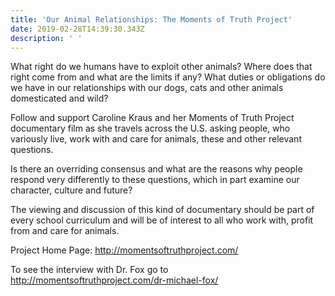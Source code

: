 ```yaml
---
title: 'Our Animal Relationships: The Moments of Truth Project'
date: 2019-02-28T14:39:30.343Z
description: ' '
---
```

What right do we humans have to exploit other animals?  Where does that right come from and what are the limits if any?  What duties or obligations do we have in our relationships with our dogs, cats and other animals domesticated and wild?

Follow and support Caroline Kraus and her Moments of Truth Project documentary film as she travels across the U.S. asking people, who variously live, work with and care for animals, these and other relevant questions.

Is there an overriding consensus and what are the reasons why people respond very differently to these questions, which in part examine our character, culture and future?

The viewing and discussion of this kind of documentary should be part of every school curriculum and will be of interest to all who work with, profit from and care for animals.

Project Home Page: <http://momentsoftruthproject.com/> 

To see the interview with Dr. Fox go to <http://momentsoftruthproject.com/dr-michael-fox/>
